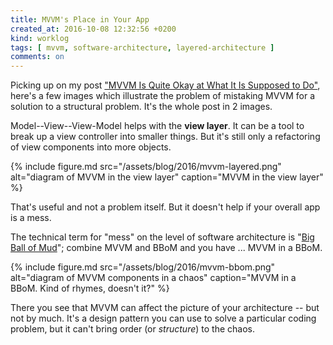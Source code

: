 ```yaml
---
title: MVVM's Place in Your App
created_at: 2016-10-08 12:32:56 +0200
kind: worklog
tags: [ mvvm, software-architecture, layered-architecture ]
comments: on
---
```


Picking up on my post ["MVVM Is Quite Okay at What It Is Supposed to Do"](/posts/2016/08/mvvm-is-okay-for-what-it-does/), here's a few images which illustrate the problem of mistaking MVVM for a solution to a structural problem. It's the whole post in 2 images.

Model--View--View-Model helps with the **view layer**. It can be a tool to break up a view controller into smaller things. But it's still only a refactoring of view components into more objects.

{% include figure.md src="/assets/blog/2016/mvvm-layered.png" alt="diagram of MVVM in the view layer" caption="MVVM in the view layer" %}

That's useful and not a problem itself. But it doesn't help if your overall app is a mess.

The technical term for "mess" on the level of software architecture is "[Big Ball of Mud](https://en.wikipedia.org/wiki/Big_ball_of_mud)"; combine MVVM and BBoM and you have ... MVVM in a BBoM.

{% include figure.md src="/assets/blog/2016/mvvm-bbom.png" alt="diagram of MVVM components in a chaos" caption="MVVM in a BBoM. Kind of rhymes, doesn't it?" %}

There you see that MVVM can affect the picture of your architecture -- but not by much. It's a design pattern you can use to solve a particular coding problem, but it can't bring order (or _structure_) to the chaos.

